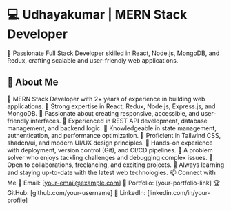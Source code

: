 # 💻 Udhayakumar | MERN Stack Developer
🚀 Passionate Full Stack Developer skilled in React, Node.js, MongoDB, and Redux, crafting scalable and user-friendly web applications.

## 📌 About Me
🔹 MERN Stack Developer with 2+ years of experience in building web applications.
🔹 Strong expertise in React, Redux, Node.js, Express.js, and MongoDB.
🔹 Passionate about creating responsive, accessible, and user-friendly interfaces.
🔹 Experienced in REST API development, database management, and backend logic.
🔹 Knowledgeable in state management, authentication, and performance optimization.
🔹 Proficient in Tailwind CSS, shadcn/ui, and modern UI/UX design principles.
🔹 Hands-on experience with deployment, version control (Git), and CI/CD pipelines.
🔹 A problem solver who enjoys tackling challenges and debugging complex issues.
🔹 Open to collaborations, freelancing, and exciting projects.
🔹 Always learning and staying up-to-date with the latest web technologies.
📫 Connect with Me
📧 Email: [your-email@example.com]
🔗 Portfolio: [your-portfolio-link]
🏆 GitHub: [github.com/your-username]
💼 LinkedIn: [linkedin.com/in/your-profile]
